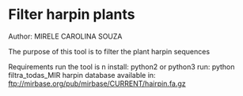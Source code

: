# Filter harpin plants

Author: MIRELE CAROLINA SOUZA

The purpose of this tool is to filter the plant harpin sequences

Requirements run the tool is n
install:
python2 or python3
run:
python filtra_todas_MIR
harpin database available in:
ftp://mirbase.org/pub/mirbase/CURRENT/hairpin.fa.gz
